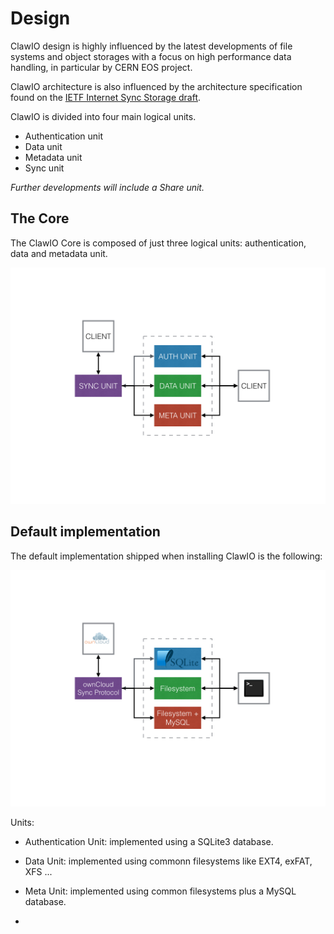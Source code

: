 # Design

ClawIO design is highly influenced by the latest developments of file systems and object storages with a focus on high performance data handling, in particular by CERN EOS project.

ClawIO architecture is also influenced by the architecture specification found on the [IETF Internet Sync Storage draft](https://datatracker.ietf.org/doc/draft-cui-iss-problem/?include_text=1).


ClawIO is divided into four main logical units.


* Authentication unit
* Data unit
* Metadata unit
* Sync unit

*Further developments will include a Share unit.*

## The Core

The ClawIO Core is composed of just three logical units: authentication, data and metadata unit.

![Basic Design](basic_design.png)


## Default implementation

The default implementation shipped when installing ClawIO is the following:

![Default Implemenentation](./default_implementation.png)

Units:

* Authentication Unit: implemented using a SQLite3 database.

* Data Unit: implemented using commonn filesystems like EXT4, exFAT, XFS ...
* Meta Unit: implemented using common filesystems plus a MySQL database.
* 